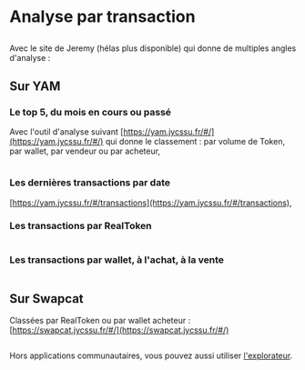 # Analyse par transaction

##

Avec le site de Jeremy (hélas plus disponible) qui donne de multiples angles d'analyse :

## Sur YAM

### Le top 5, du mois en cours ou passé

Avec l'outil d'analyse suivant [https://yam.jycssu.fr/#/](https://yam.jycssu.fr/#/) qui donne le classement : par volume de Token, par wallet, par vendeur ou par acheteur,

<figure><img src="../.gitbook/assets/image (98).png" alt=""><figcaption></figcaption></figure>

### Les dernières transactions par date

[https://yam.jycssu.fr/#/transactions](https://yam.jycssu.fr/#/transactions),

### Les transactions par RealToken

<figure><img src="../.gitbook/assets/image (201).png" alt=""><figcaption></figcaption></figure>

### Les transactions par wallet, à l'achat, à la vente

<figure><img src="../.gitbook/assets/image (198).png" alt=""><figcaption></figcaption></figure>

## Sur Swapcat

Classées par RealToken ou par wallet acheteur : [https://swapcat.jycssu.fr/#/](https://swapcat.jycssu.fr/#/)

<figure><img src="../.gitbook/assets/image (184).png" alt=""><figcaption></figcaption></figure>

Hors applications communautaires, vous pouvez aussi utiliser [l'explorateur](../defi-realt/explorateurs/).

